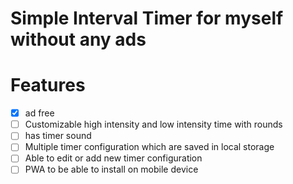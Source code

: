 # Simple Interval Timer for myself without any ads

# Features

- [x] ad free
- [ ] Customizable high intensity and low intensity time with rounds
- [ ] has timer sound
- [ ] Multiple timer configuration which are saved in local storage
- [ ] Able to edit or add new timer configuration
- [ ] PWA to be able to install on mobile device
